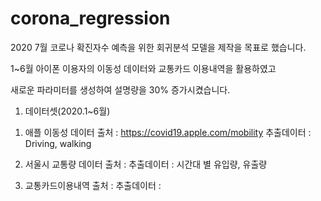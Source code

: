 # corona_regression

2020 7월 코로나 확진자수 예측을 위한 회귀분석 모델을 제작을 목표로 했습니다.

1~6월 아이폰 이용자의 이동성 데이터와 교통카드 이용내역을 활용하였고

새로운 파라미터를 생성하여 설명량을 30% 증가시켰습니다.

1. 데이터셋(2020.1~6월)
1) 애플 이동성 데이터
출처 : https://covid19.apple.com/mobility
추출데이터 : Driving, walking

2) 서울시 교통량 데이터
출처 : 
추출데이터 : 시간대 별 유입량, 유출량


3) 교통카드이용내역
출처 : 
추출데이터 : 

